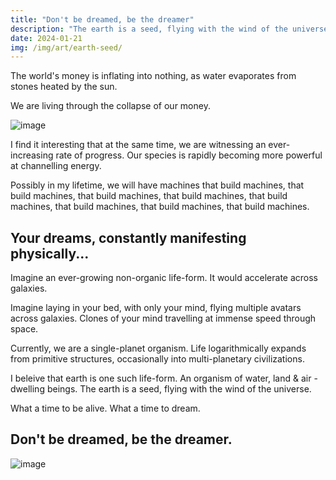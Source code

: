 ```yaml
---
title: "Don't be dreamed, be the dreamer"
description: "The earth is a seed, flying with the wind of the universe."
date: 2024-01-21
img: /img/art/earth-seed/
---
```

The world's money is inflating into nothing, as water evaporates from stones heated by the sun.

We are living through the collapse of our money.

![image](/img/art/future-home-1/structure-2048.avif)

I find it interesting that at the same time, we are witnessing an ever-increasing rate of progress. Our species is rapidly becoming more powerful at channelling energy.


Possibly in my lifetime, we will have machines that build machines, that build machines, that build machines, that build machines, that build machines, that build machines, that build machines, that build machines.

## Your dreams, constantly manifesting physically...

Imagine an ever-growing non-organic life-form. It would accelerate across galaxies.

Imagine laying in your bed, with only your mind, flying multiple avatars across galaxies. Clones of your mind travelling at immense speed through space.

Currently, we are a single-planet organism. Life logarithmically expands from primitive structures, occasionally into multi-planetary civilizations.

I beleive that earth is one such life-form. An organism of water, land & air -dwelling beings. The earth is a seed, flying with the wind of the universe.

What a time to be alive. What a time to dream.

## Don't be dreamed, be the dreamer.

![image](/img/art/future-home-1/inside-2048.avif)